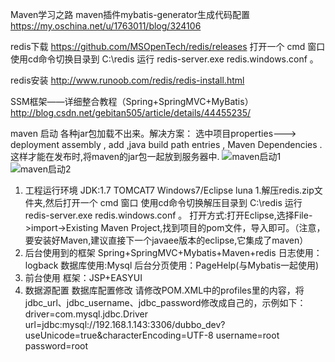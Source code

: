 Maven学习之路
maven插件mybatis-generator生成代码配置
https://my.oschina.net/u/1763011/blog/324106

redis下载
https://github.com/MSOpenTech/redis/releases
打开一个 cmd 窗口 使用cd命令切换目录到 C:\redis 运行 redis-server.exe redis.windows.conf 。


redis安装
http://www.runoob.com/redis/redis-install.html

SSM框架——详细整合教程（Spring+SpringMVC+MyBatis）
http://blog.csdn.net/gebitan505/article/details/44455235/

maven 启动 各种jar包加载不出来。解决方案：
选中项目properties---> deployment assembly , add ,java build path entries , Maven Dependencies . 
这样才能在发布时,将maven的jar包一起放到服务器中.
![maven启动1](http://wx4.sinaimg.cn/mw690/0063lLoQgy1fdmch1t39yj31hc0w6thf.jpg)
![maven启动2](http://wx3.sinaimg.cn/mw690/0063lLoQgy1fdmch2vh22j31hc0wgtib.jpg)

 
1. 工程运行环境
JDK:1.7
TOMCAT7
Windows7/Eclipse luna
1.解压redis.zip文件夹,然后打开一个 cmd 窗口 使用cd命令切换解压目录到 C:\redis 运行 redis-server.exe redis.windows.conf 。
打开方式:打开Eclipse,选择File->import->Existing Maven Project,找到项目的pom文件，导入即可。（注意，要安装好Maven,建议直接下一个javaee版本的eclipse,它集成了maven）
2. 后台使用到的框架
Spring+SpringMVC+Mybatis+Maven+redis
日志使用：logback
数据库使用:Mysql
后台分页使用：PageHelp(与Mybatis一起使用)
3. 前台使用
框架：JSP+EASYUI
4. 数据源配置
数据库配置修改
请修改POM.XML中的profiles里的内容，将jdbc_url、jdbc_username、jdbc_password修改成自己的，示例如下：
driver=com.mysql.jdbc.Driver
url=jdbc:mysql://192.168.1.143:3306/dubbo_dev?useUnicode=true&amp;characterEncoding=UTF-8
username=root
password=root

